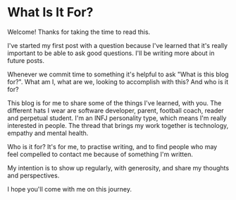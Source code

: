 # What Is It For?

Welcome! Thanks for taking the time to read this. 

I've started my first post with a question because I've learned that it's really important to be able to ask good questions. I'll be writing more about in future posts.

Whenever we commit time to something it's helpful to ask "What is this blog for?". What am I, what are we, looking to accomplish with this? And who is it for?

This blog is for me to share some of the things I've learned, with you. The different hats I wear are software developer, parent, football coach, reader and perpetual student. I'm an INFJ personality type, which means I'm really interested in people. The thread that brings my work together is technology, empathy and mental health.

Who is it for? It's for me, to practise writing, and to find people who may feel compelled to contact me because of something I'm written.

My intention is to show up regularly, with generosity, and share my thoughts and perspectives.

I hope you'll come with me on this journey.
